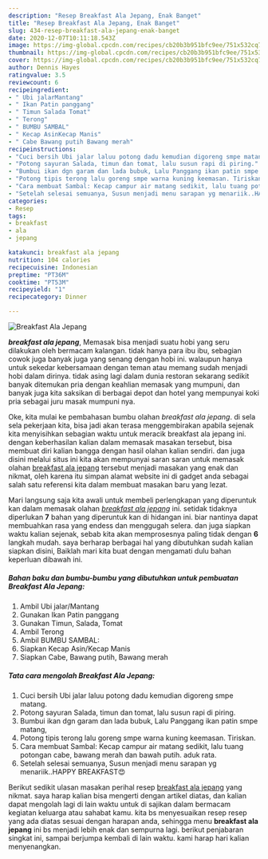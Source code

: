 ```yaml
---
description: "Resep Breakfast Ala Jepang, Enak Banget"
title: "Resep Breakfast Ala Jepang, Enak Banget"
slug: 434-resep-breakfast-ala-jepang-enak-banget
date: 2020-12-07T10:11:18.543Z
image: https://img-global.cpcdn.com/recipes/cb20b3b951bfc9ee/751x532cq70/breakfast-ala-jepang-foto-resep-utama.jpg
thumbnail: https://img-global.cpcdn.com/recipes/cb20b3b951bfc9ee/751x532cq70/breakfast-ala-jepang-foto-resep-utama.jpg
cover: https://img-global.cpcdn.com/recipes/cb20b3b951bfc9ee/751x532cq70/breakfast-ala-jepang-foto-resep-utama.jpg
author: Dennis Hayes
ratingvalue: 3.5
reviewcount: 6
recipeingredient:
- " Ubi jalarMantang"
- " Ikan Patin panggang"
- " Timun Salada Tomat"
- " Terong"
- " BUMBU SAMBAL"
- " Kecap AsinKecap Manis"
- " Cabe Bawang putih Bawang merah"
recipeinstructions:
- "Cuci bersih Ubi jalar laluu potong dadu kemudian digoreng smpe matang."
- "Potong sayuran Salada, timun dan tomat, lalu susun rapi di piring."
- "Bumbui ikan dgn garam dan lada bubuk, Lalu Panggang ikan patin smpe matang,"
- "Potong tipis terong lalu goreng smpe warna kuning keemasan. Tiriskan."
- "Cara membuat Sambal: Kecap campur air matang sedikit, lalu tuang potongan cabe, bawang merah dan bawah putih. aduk rata."
- "Setelah selesai semuanya, Susun menjadi menu sarapan yg menariik..HAPPY BREAKFAST😍"
categories:
- Resep
tags:
- breakfast
- ala
- jepang

katakunci: breakfast ala jepang 
nutrition: 104 calories
recipecuisine: Indonesian
preptime: "PT36M"
cooktime: "PT53M"
recipeyield: "1"
recipecategory: Dinner

---
```



![Breakfast Ala Jepang](https://img-global.cpcdn.com/recipes/cb20b3b951bfc9ee/751x532cq70/breakfast-ala-jepang-foto-resep-utama.jpg)

<b><i>breakfast ala jepang</i></b>, Memasak bisa menjadi suatu hobi yang seru dilakukan oleh bermacam kalangan. tidak hanya para ibu ibu, sebagian cowok juga banyak juga yang senang dengan hobi ini. walaupun hanya untuk sekedar kebersamaan dengan teman atau memang sudah menjadi hobi dalam dirinya. tidak asing lagi dalam dunia restoran sekarang sedikit banyak ditemukan pria dengan keahlian memasak yang mumpuni, dan banyak juga kita saksikan di berbagai depot dan hotel yang mempunyai koki pria sebagai juru masak mumpuni nya.

Oke, kita mulai ke pembahasan bumbu olahan <i>breakfast ala jepang</i>. di sela sela pekerjaan kita, bisa jadi akan terasa menggembirakan apabila sejenak kita menyisihkan sebagian waktu untuk meracik breakfast ala jepang ini. dengan keberhasilan kalian dalam memasak masakan tersebut, bisa membuat diri kalian bangga dengan hasil olahan kalian sendiri. dan juga disini melalui situs ini kita akan mempunyai saran saran untuk memasak olahan <u>breakfast ala jepang</u> tersebut menjadi masakan yang enak dan nikmat, oleh karena itu simpan alamat website ini di gadget anda sebagai salah satu referensi kita dalam membuat masakan baru yang lezat.




Mari langsung saja kita awali untuk membeli perlengkapan yang diperuntuk kan dalam memasak olahan <u><i>breakfast ala jepang</i></u> ini. setidak tidaknya diperlukan <b>7</b> bahan yang diperuntuk kan di hidangan ini. biar nantinya dapat membuahkan rasa yang endess dan menggugah selera. dan juga siapkan waktu kalian sejenak, sebab kita akan memprosesnya paling tidak dengan <b>6</b> langkah mudah. saya berharap berbagai hal yang dibutuhkan sudah kalian siapkan disini, Baiklah mari kita buat dengan mengamati dulu bahan keperluan dibawah ini.

<!--inarticleads1-->

##### Bahan baku dan bumbu-bumbu yang dibutuhkan untuk pembuatan Breakfast Ala Jepang:

1. Ambil  Ubi jalar/Mantang
1. Gunakan  Ikan Patin panggang
1. Gunakan  Timun, Salada, Tomat
1. Ambil  Terong
1. Ambil  BUMBU SAMBAL:
1. Siapkan  Kecap Asin/Kecap Manis
1. Siapkan  Cabe, Bawang putih, Bawang merah




<!--inarticleads2-->

##### Tata cara mengolah Breakfast Ala Jepang:

1. Cuci bersih Ubi jalar laluu potong dadu kemudian digoreng smpe matang.
1. Potong sayuran Salada, timun dan tomat, lalu susun rapi di piring.
1. Bumbui ikan dgn garam dan lada bubuk, Lalu Panggang ikan patin smpe matang,
1. Potong tipis terong lalu goreng smpe warna kuning keemasan. Tiriskan.
1. Cara membuat Sambal: Kecap campur air matang sedikit, lalu tuang potongan cabe, bawang merah dan bawah putih. aduk rata.
1. Setelah selesai semuanya, Susun menjadi menu sarapan yg menariik..HAPPY BREAKFAST😍




Berikut sedikit ulasan masakan perihal resep <u>breakfast ala jepang</u> yang nikmat. saya harap kalian bisa mengerti dengan artikel diatas, dan kalian dapat mengolah lagi di lain waktu untuk di sajikan dalam bermacam kegiatan keluarga atau sahabat kamu. kita bs menyesuaikan resep resep yang ada diatas sesuai dengan harapan anda, sehingga menu <b>breakfast ala jepang</b> ini bs menjadi lebih enak dan sempurna lagi. berikut penjabaran singkat ini, sampai berjumpa kembali di lain waktu. kami harap hari kalian menyenangkan.
